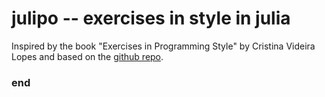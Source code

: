 # julipo -- exercises in style in julia

Inspired by the book "Exercises in Programming Style" by Cristina Videira Lopes and based on the [github repo](https://github.com/crista/exercises-in-programming-style).



### end
